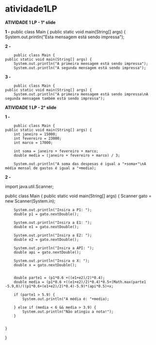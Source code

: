 # atividade1LP

**ATIVIDADE 1 LP - 1° slide**

**1 -** 
        public class Main {
    public static void main(String[] args) {
        System.out.println("Esta mensagem está sendo impressa");

**2 -**

        public class Main {
    public static void main(String[] args) {
        System.out.println("A primeira mensagem está sendo impressa");
        System.out.println("A segunda mensagem está sendo impressa");

**3 -**

        public class Main {
    public static void main(String[] args) {
        System.out.println("A primeira mensagem está sendo impressa\nA segunda mensagem também está sendo impressa");


**ATIVIDADE 1 LP - 2° slide**

**1 -**

        public class Main {
    public static void main(String[] args) {
        int janeiro = 15000;
        int fevereiro = 23000;
        int marco = 17000;

        int soma = janeiro + fevereiro + marco;
        double media = (janeiro + fevereiro + marco) / 3;

        System.out.println("A soma das despesas é igual a "+soma+"\nA média mensal de gastos é igual a "+media);


**2 -**

import java.util.Scanner;

public class Main {
    public static void main(String[] args) {
        Scanner gato = new Scanner(System.in);



        System.out.println("Insira a P1: ");
        double p1 = gato.nextDouble();

        System.out.println("Insira a E1: ");
        double e1 = gato.nextDouble();

        System.out.println("Insira a E2: ");
        double e2 = gato.nextDouble();

        System.out.println("Insira a API: ");
        double api = gato.nextDouble();

        System.out.println("Insira o X: ");
        double x = gato.nextDouble();


        double parte1 = (p1*0.6 +((e1+e2)/2)*0.4);
        double media = (p1*0.6 +((e1+e2)/2)*0.4)*0.5+(Math.max(parte1 -5.9,0)/((p1*0.6+(e1+e2)/2)*0.4)-5.9)*(api*0.5)+x;

        if (parte1 > 5.9) {
            System.out.println("A média é: "+media);

        } else if (media < 6 && media > 3.9) {
            System.out.println("Não atingiu a nota!");
        }


    }
}

        
        
